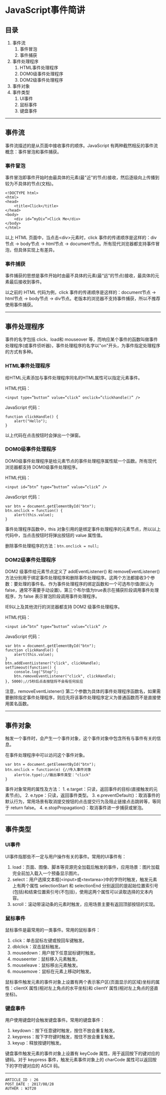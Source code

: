 
# JavaScript事件简讲 #

## 目录 ##

1. 事件流
    1. 事件冒泡
    2. 事件捕获
2. 事件处理程序
    1. HTML事件处理程序
    2. DOM0级事件处理程序
    3. DOM2级事件处理程序
3. 事件对象
4. 事件类型
    1. UI事件
    2. 鼠标事件
    3. 键盘事件

---

## 事件流 ##

事件流描述的是从页面中接收事件的顺序。JavaScript 有两种截然相反的事件流概念：事件冒泡和事件捕获。

### 事件冒泡 ###

事件冒泡即事件开始时由最具体的元素(最"近"的节点)接收，然后逐级向上传播到较为不具体的节点(文档)。

```
<!DOCTYPE html>
<html>
<head>
    <title>Click</title>
</head>
<body>
    <div id=”myDiv”>Click Me</div>
</body>
</html>
```

以上 HTML 页面中，当点击\<div\>元素时，click 事件的传递顺序是这样的：div节点 -> body节点 -> html节点 -> document节点。所有现代浏览器都支持事件冒泡，但具体实现上有差异。

### 事件捕获 ###

事件捕获的思想是事件开始时由最不具体的元素(最“远”的节点)接收，最具体的元素最后接收到事件。

以之前的 HTML 代码为例，click 事件的传递顺序是这样的：document节点 -> html节点 -> body节点 -> div节点。老版本的浏览器不支持事件捕获，所以不推荐使用事件捕获。

---

## 事件处理程序 ##

事件的名字包括 click、load和 mouseover 等，而响应某个事件的函数叫做事件处理程序(或事件侦听器)，事件处理程序的名字以"on"开头，为事件指定处理程序的方式有多种。

### HTML事件处理程序 ###

给HTML元素添加与事件处理程序同名的HTML属性可以指定元素事件。

HTML代码：

```
<input type=”button” value=”click” onclick=”clickhandle()” />
```

JavaScript 代码：

```
function clickHandle() {
    alert("Hello");
}
```

以上代码在点击按钮时会弹出一个弹窗。

### DOM0级事件处理程序 ###

DOM0级事件处理程序是给元素节点的事件处理程序属性赋一个函数。所有现代浏览器都支持 DOM0级事件处理程序。

HTML代码：

```
<input id=”btn” type=”button” value=”click” />
```

JavaScript 代码：

```
var btn = document.getElementById("btn");
btn.onclick = function() {
    alert(this.value);
}
```

事件处理程序函数中，this 对象引用的是绑定事件处理程序的元素节点，所以以上代码中，当点击按钮时将弹出按钮的 value 属性值。

删除事件处理程序的方法：`btn.onclick = null;`

### DOM2级事件处理程序 ###

DOM2 级事件给元素节点定义了 addEventListener() 和 removeEventListener() 方法分别用于绑定事件处理程序和删除事件处理程序。这两个方法都接收3个参数：要处理的事件名、作为事件处理程序的绑定函数和一个可选布尔值(默认为 false，通常不需要手动设置)，第三个布尔值为true表示在捕获阶段调用事件处理程序，为 false 表示冒泡阶段调用事件处理程序。

IE9以上及其他流行的浏览器都支持 DOM2 级事件处理程序。

HTML代码：

```
<input id=”btn” type=”button” value=”click” />
```

JavaScript 代码：

```
var btn = document.getElementById("btn");
function clickHandle() {
    alert(this.value);
}
btn.addEventListener("click", clickHandle);
setTimeout(function() {
    console.log("Stop");
    btn.removeEventListener("click", clickHandle);
}, 5000);//5秒后点击按钮将不会有任何反应
```

注意，removeEventListener() 第二个参数为具体的事件处理程序函数名，如果需要删除指定事件处理程序，则应先将该事件处理程序定义为普通函数而不是直接使用匿名函数。

---

## 事件对象 ##

触发一个事件时，会产生一个事件对象，这个事件对象中包含所有与事件有关的信息。

在事件处理程序中可以访问这个事件对象。

```
var btn = document.getElementById("btn");
btn.onclick = function(e) {//传入事件对象
    alert(e.type);//输出事件类型："click"
}
```

事件对象常用的属性及方法：
1. e.target：只读，返回事件的目标(直接触发的元素节点)。
2. e.type：只读，返回事件类型。
3. e.preventDefault()：取消事件的默认行为，常用场景有取消提交按钮的点击提交行为及阻止链接点击跳转等，等同于 return false。
4. e.stopPropagation()：取消事件进一步捕获或冒泡。

---

## 事件类型 ##

### UI事件 ###

UI事件指那些不一定与用户操作有关的事件。常用的UI事件有：

1. load：页面、图像、脚本等资源完全加载后触发的事件，应用场景：图片加载完全前加入载入一个预备显示图片。
2. select：用户选择文本框(\<input\>或\<textarea\>)中的字符时触发，触发元素上有两个属性 selectionStart 和 selectionEnd 分别返回的是起始位置索引号(包括)和结束位置索引号(不包括)，使用这两个属性可以读取选择的文本内容。
3. scroll：滚动带滚动条的元素时触发，应用场景主要有返回顶部按钮的实现。


### 鼠标事件 ###


鼠标事件是最常用的一类事件。常用的鼠标事件：

1. click：单击鼠标左键或按回车键触发。
2. dblclick：双击鼠标触发。
3. mousedown：用户按下任意鼠标键时触发。
4. mouseenter：鼠标移入元素触发。
5. mouseleave：鼠标移出元素触发。
6. mousemove：鼠标在元素上移动时触发。

鼠标事件触发元素的事件对象上设置有两个表示客户区(页面显示的区域)坐标的属性：clientX 属性(相对左上角点的水平坐标)和 clientY 属性(相对左上角点的竖直坐标)。

### 键盘事件 ###

用户使用键盘时会触发键盘事件。常用的键盘事件：

1. keydown：按下任意键时触发，按住不放会重复触发。
2. keypress：按下字符键时触发，按住不放会重复触发。
3. keyup：释放按键时触发。

键盘事件触发元素的事件对象上设置有 keyCode 属性，用于返回按下的键对应的键码。对于 keypress 事件，触发元素事件对象上的 charCode 属性可以返回按下的字符键对应的 ASCII 码。

---

```
ARTICLE_ID : 26
POST_DATE : 2017/08/28
AUTHER : WJT20
```
